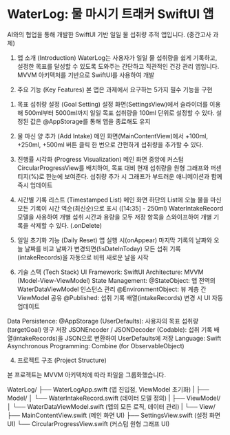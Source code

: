 # WaterLog: 물 마시기 트래커 SwiftUI 앱
AI와의 협업을 통해 개발한 SwiftUI 기반 일일 물 섭취량 추적 앱입니다. (중간고사 과제)

1. 앱 소개 (Introduction)
WaterLog는 사용자가 일일 물 섭취량을 쉽게 기록하고, 설정한 목표를 달성할 수 있도록 도와주는 간단하고 직관적인 건강 관리 앱입니다. MVVM 아키텍처를 기반으로 SwiftUI를 사용하여 개발

2. 주요 기능 (Key Features)
본 앱은 과제에서 요구하는 5가지 필수 기능을 구현

1) 목표 섭취량 설정 (Goal Setting)
설정 화면(SettingsView)에서 슬라이더를 이용해 500ml부터 5000ml까지 일일 목표 섭취량을 100ml 단위로 설정할 수 있다.
설정된 값은 @AppStorage를 통해 앱을 종료해도 유지

2) 물 마신 양 추가 (Add Intake)
메인 화면(MainContentView)에서 +100ml, +250ml, +500ml 버튼 클릭 한 번으로 간편하게 섭취량을 추가할 수 있다.

3) 진행률 시각화 (Progress Visualization)
메인 화면 중앙에 커스텀 CircularProgressView를 배치하여, 목표 대비 현재 섭취량을 원형 그래프와 퍼센티지(%)로 한눈에 보여준다.
섭취량 추가 시 그래프가 부드러운 애니메이션과 함께 즉시 업데이트

4. 시간별 기록 리스트 (Timestamped List)
메인 화면 하단의 List에 오늘 물을 마신 모든 기록이 시간 역순(최신순)으로 표시 ([14:35] - 250ml)
WaterIntakeRecord 모델을 사용하여 개별 섭취 시간과 용량을 모두 저장
항목을 스와이프하여 개별 기록을 삭제할 수 있다. (.onDelete)

5. 일일 초기화 기능 (Daily Reset)
앱 실행 시(onAppear) 마지막 기록의 날짜와 오늘 날짜를 비교
날짜가 변경되면(!isDateInToday) 모든 섭취 기록(intakeRecords)을 자동으로 비워 새로운 날을 시작

3. 기술 스택 (Tech Stack)
UI Framework: SwiftUI
Architecture: MVVM (Model-View-ViewModel)
State Management:
  @StateObject: 앱 전역의 WaterDataViewModel 인스턴스 관리
  @EnvironmentObject: 뷰 계층 간 ViewModel 공유
  @Published: 섭취 기록 배열(intakeRecords) 변경 시 UI 자동 업데이트

Data Persistence:
  @AppStorage (UserDefaults): 사용자의 목표 섭취량(targetGoal) 영구 저장
  JSONEncoder / JSONDecoder (Codable): 섭취 기록 배열(intakeRecords)을 JSON으로 변환하여 UserDefaults에 저장
Language: Swift
Asynchronous Programming: Combine (for ObservableObject)

4. 프로젝트 구조 (Project Structure)

본 프로젝트는 MVVM 아키텍처에 따라 파일을 그룹화했습니다.

WaterLog/
├── WaterLogApp.swift       (앱 진입점, ViewModel 초기화)
|
├── Model/
│   └── WaterIntakeRecord.swift (데이터 모델 정의)
|
├── ViewModel/
│   └── WaterDataViewModel.swift (앱의 모든 로직, 데이터 관리)
|
└── View/
    ├── MainContentView.swift    (메인 화면 UI)
    ├── SettingsView.swift     (설정 화면 UI)
    └── CircularProgressView.swift (커스텀 원형 그래프 UI)
